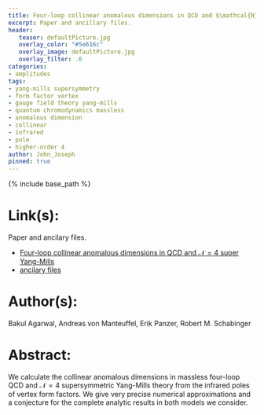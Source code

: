 ```yaml
---
title: Four-loop collinear anomalous dimensions in QCD and $\mathcal{N} = 4$ super Yang-Mills
excerpt: Paper and ancillary files.
header:
   teaser: defaultPicture.jpg
   overlay_color: "#5e616c"
   overlay_image: defaultPicture.jpg
   overlay_filter: .6
categories:
- amplitudes
tags:
- yang-mills supersymmetry
- form factor vertex
- gauge field theory yang-mills
- quantum chromodynamics massless
- anomalous dimension
- collinear
- infrared
- pole
- higher-order 4
author: John_Joseph
pinned: true
---
```

{% include base_path %}

# Link(s):
Paper and ancilary files.
  * [Four-loop collinear anomalous dimensions in QCD and $\mathcal{N} = 4$ super Yang-Mills](https://arxiv.org/abs/2102.09725)
  * [ancilary files](https://arxiv.org/src/2102.09725/anc)

# Author(s):
Bakul Agarwal, Andreas von Manteuffel, Erik Panzer, Robert M. Schabinger

# Abstract:
We calculate the collinear anomalous dimensions in massless four-loop QCD and $\mathcal{N} = 4$ supersymmetric Yang-Mills theory from the infrared poles of vertex form factors. We give very precise numerical approximations and a conjecture for the complete analytic results in both models we consider.